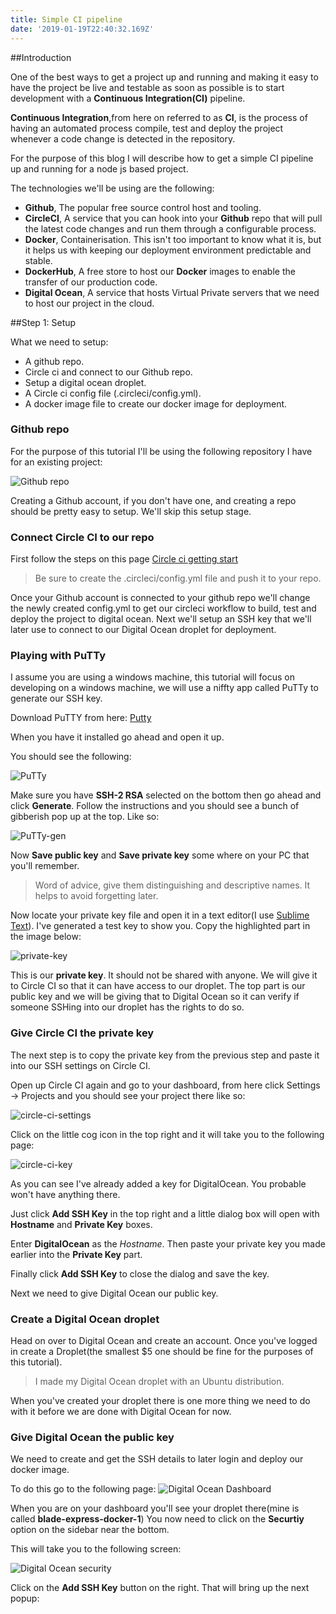 ```yaml
---
title: Simple CI pipeline
date: '2019-01-19T22:40:32.169Z'
---
```


##Introduction

One of the best ways to get a project up and running and making it easy to have the project be live and testable as soon as possible
is to start development with a **Continuous Integration(CI)** pipeline.

**Continuous Integration**,from here on referred to as **CI**, is the process of having an automated process compile, test and deploy the project whenever a code change is detected in the
repository.

For the purpose of this blog I will describe how to get a simple CI pipeline up and running for a node js based project.

The technologies we'll be using are the following:

- **Github**, The popular free source control host and tooling.
- **CircleCI**, A service that you can hook into your **Github** repo that will pull the latest code changes and run them through a configurable process.
- **Docker**, Containerisation. This isn't too important to know what it is, but it helps us with keeping our deployment environment predictable and stable.
- **DockerHub**, A free store to host our **Docker** images to enable the transfer of our production code.
- **Digital Ocean**, A service that hosts Virtual Private servers that we need to host our project in the cloud.

##Step 1: Setup

What we need to setup:

- A github repo.
- Circle ci and connect to our Github repo.
- Setup a digital ocean droplet.
- A Circle ci config file (.circleci/config.yml).
- A docker image file to create our docker image for deployment.

### Github repo

For the purpose of this tutorial I'll be using the following repository I have for an existing project:

![Github repo](./github-repo.png)

Creating a Github account, if you don't have one, and creating a repo should be pretty easy to setup.
We'll skip this setup stage.

### Connect Circle CI to our repo

First follow the steps on this page [Circle ci getting start](https://circleci.com/docs/2.0/getting-started/)

> Be sure to create the .circleci/config.yml file and push it to your repo.

Once your Github account is connected to your github repo we'll change the newly created config.yml to get our circleci workflow to build, test and deploy the project to digital ocean.
Next we'll setup an SSH key that we'll later use to connect to our Digital Ocean droplet for deployment.

### Playing with PuTTy

I assume you are using a windows machine, this tutorial will focus on developing on a windows machine, we will use a niffty app called PuTTy to generate our SSH key.

Download PuTTY from here:
[Putty](https://www.chiark.greenend.org.uk/~sgtatham/putty/latest.html)

When you have it installed go ahead and open it up.

You should see the following:

![PuTTy](./putty.png)

Make sure you have **SSH-2 RSA** selected on the bottom then go ahead and click **Generate**. Follow the instructions and you should see a bunch of
gibberish pop up at the top.
Like so:

![PuTTy-gen](./Putty-gen.png)

Now **Save public key** and **Save private key** some where on your PC that you'll remember.

> Word of advice, give them distinguishing and descriptive names. It helps to avoid forgetting later.

Now locate your private key file and open it in a text editor(I use [Sublime Text](https://www.sublimetext.com/)).
I've generated a test key to show you.
Copy the highlighted part in the image below:

![private-key](./key-copy.png)

This is our **private key**. It should not be shared with anyone. We will give it to Circle CI so that it can have access to our droplet.
The top part is our public key and we will be giving that to Digital Ocean so it can verify if someone SSHing into our droplet has the rights to do so.

### Give Circle CI the private key

The next step is to copy the private key from the previous step and paste it into our SSH settings on Circle CI.

Open up Circle CI again and go to your dashboard, from here click Settings -> Projects and you should see your project there like so:

![circle-ci-settings](./circle-ci-project-setting.png)

Click on the little cog icon in the top right and it will take you to the following page:

![circle-ci-key](./circle-ci-key.png)

As you can see I've already added a key for DigitalOcean. You probable won't have anything there.

Just click **Add SSH Key** in the top right and a little dialog box will open with **Hostname** and **Private Key** boxes.

Enter **DigitalOcean** as the _Hostname_.
Then paste your private key you made earlier into the **Private Key** part.

Finally click **Add SSH Key** to close the dialog and save the key.

Next we need to give Digital Ocean our public key.

### Create a Digital Ocean droplet

Head on over to Digital Ocean and create an account.
Once you've logged in create a Droplet(the smallest \$5 one should be fine for the purposes of this tutorial).

> I made my Digital Ocean droplet with an Ubuntu distribution.

When you've created your droplet there is one more thing we need to do with it before we are done with Digital Ocean for now.

### Give Digital Ocean the public key

We need to create and get the SSH details to later login and deploy our docker image.

To do this go to the following page:
![Digital Ocean Dashboard](./digital-ocean-dash.png)

When you are on your dashboard you'll see your droplet there(mine is called **blade-express-docker-1**)
You now need to click on the **Securtiy** option on the sidebar near the bottom.

This will take you to the following screen:

![Digital Ocean security](./digital-ocean-security.png)

Click on the **Add SSH Key** button on the right.
That will bring up the next popup:
